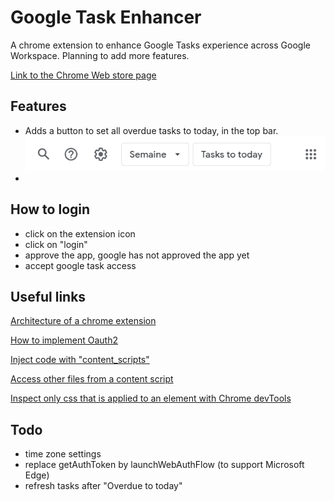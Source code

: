 # Google Task Enhancer

A chrome extension to enhance Google Tasks experience across Google Workspace. Planning to add more features.

[Link to the Chrome Web store page](https://chrome.google.com/webstore/detail/google-tasks-enhancer/jgkonicgfhoedmeimlgmaokeoofjihfb?hl=fr)

## Features

- Adds a button to set all overdue tasks to today, in the top bar.
![Alt text](features_images/image-1.png)
- 

## How to login

- click on the extension icon
- click on "login"
- approve the app, google has not approved the app yet
- accept google task access

## Useful links

[Architecture of a chrome extension](https://developer.chrome.com/docs/extensions/mv3/architecture-overview/)

[How to implement Oauth2](https://developer.chrome.com/docs/extensions/mv3/tut_oauth/)

[Inject code with "content_scripts"](https://developer.chrome.com/docs/extensions/mv3/content_scripts/)

[Access other files from a content script](https://developer.chrome.com/docs/extensions/mv3/manifest/web_accessible_resources/)

[Inspect only css that is applied to an element with Chrome devTools](https://developer.chrome.com/docs/devtools/css/reference/#computed)

## Todo

- time zone settings
- replace getAuthToken by launchWebAuthFlow (to support Microsoft Edge)
- refresh tasks after "Overdue to today"
